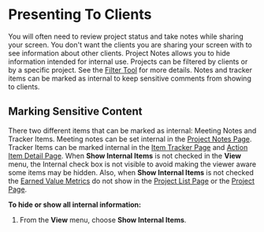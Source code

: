 # Presenting To Clients

You will often need to review project status and take notes while sharing your screen. You don't want the clients you are sharing your screen with to see information about other clients. Project Notes allows you to hide information intended for internal use. Projects can be filtered by clients or by a specific project. See the [Filter Tool](<Filter Tool.md>) for more details. Notes and tracker items can be marked as internal to keep sensitive comments from showing to clients.

## Marking Sensitive Content

There two different items that can be marked as internal: Meeting Notes and Tracker Items. Meeting notes can be set internal in the [Project Notes Page](<NotesPage.md>). Tracker Items can be marked internal in the [Item Tracker Page](<ItemTrackerPage.md>) and [Action Item Detail Page](<ActionItemDetailPage.md>). When **Show Internal Items** is not checked in the **View** menu, the Internal check box is not visible to avoid making the viewer aware some items may be hidden. Also, when **Show Internal Items** is not checked the [Earned Value Metrics](<EarnedValueTerms.md>) do not show in the [Project List Page](<ProjectListPage.md>) or the [Project Page](<ProjectPage.md>).

**To hide or show all internal information:**

1. From the **View** menu, choose **Show Internal Items**.